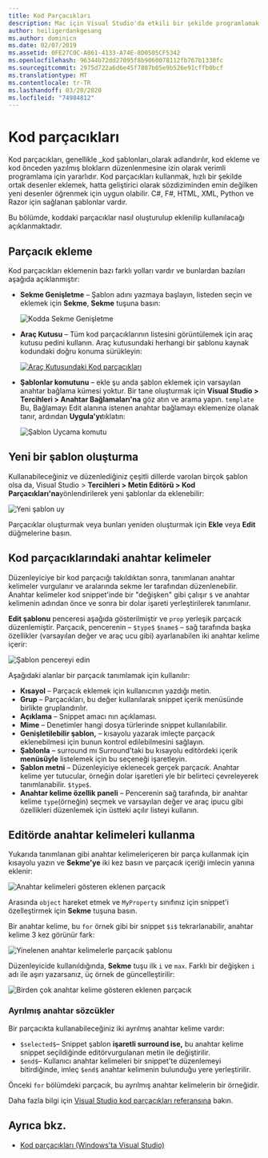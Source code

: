 ```yaml
---
title: Kod Parçacıkları
description: Mac için Visual Studio'da etkili bir şekilde programlamak için kod parçacıkları nasıl kullanılır?
author: heiligerdankgesang
ms.author: dominicn
ms.date: 02/07/2019
ms.assetid: 0FE27C0C-A861-4133-A74E-8D0505CF5342
ms.openlocfilehash: 96344b72dd27095f8b9060078112fb767b1338fc
ms.sourcegitcommit: 2975d722a6d6e45f7887b05e9b526e91cffb0bcf
ms.translationtype: MT
ms.contentlocale: tr-TR
ms.lasthandoff: 03/20/2020
ms.locfileid: "74984812"
---
```

# <a name="code-snippets"></a>Kod parçacıkları

Kod parçacıkları, genellikle _kod şablonları_olarak adlandırılır, kod ekleme ve kod önceden yazılmış blokların düzenlenmesine izin olarak verimli programlama için yararlıdır. Kod parçacıkları kullanmak, hızlı bir şekilde ortak desenler eklemek, hatta geliştirici olarak sözdiziminden emin değilken yeni desenler öğrenmek için uygun olabilir. C#, F#, HTML, XML, Python ve Razor için sağlanan şablonlar vardır.

Bu bölümde, koddaki parçacıklar nasıl oluşturulup eklenilip kullanılacağı açıklanmaktadır.

## <a name="inserting-a-snippet"></a>Parçacık ekleme

Kod parçacıkları eklemenin bazı farklı yolları vardır ve bunlardan bazıları aşağıda açıklanmıştır:

- **Sekme Genişletme** &ndash; Şablon adını yazmaya başlayın, listeden seçin ve eklemek için **Sekme**, **Sekme** tuşuna basın:

  ![Kodda Sekme Genişletme](media/source-editor-image13.png)

- **Araç Kutusu** &ndash; Tüm kod parçacıklarının listesini görüntülemek için araç kutusu pedini kullanın. Araç kutusundaki herhangi bir şablonu kaynak kodundaki doğru konuma sürükleyin:

  [![Araç Kutusundaki Kod parçacıkları](media/source-editor-image14-sml.png)](media/source-editor-image14.png#lightbox)

- **Şablonlar komutunu** &ndash; ekle şu anda şablon eklemek için varsayılan anahtar bağlama kümesi yoktur. Bir tane oluşturmak için **Visual Studio > Tercihleri > Anahtar Bağlamaları'na** göz atın ve arama yapın. `template` Bu, Bağlamayı Edit alanına istenen anahtar bağlamayı eklemenize olanak tanır, ardından **Uygula'yı**tıklatın:

  ![Şablon Uycama komutu](media/source-editor-image15.png)

## <a name="creating-a-new-template"></a>Yeni bir şablon oluşturma

Kullanabileceğiniz ve düzenlediğiniz çeşitli dillerde varolan birçok şablon olsa da, Visual Studio > **Tercihleri > Metin Editörü > Kod Parçacıkları'na**yönlendirilerek yeni şablonlar da eklenebilir:

![Yeni şablon uy](media/source-editor-image12.png)

Parçacıklar oluşturmak veya bunları yeniden oluşturmak için **Ekle** veya **Edit** düğmelerine basın.

## <a name="keywords-in-code-snippets"></a>Kod parçacıklarındaki anahtar kelimeler

Düzenleyiciye bir kod parçacığı takıldıktan sonra, tanımlanan anahtar kelimeler vurgulanır ve aralarında sekme ler tarafından düzenlenebilir. Anahtar kelimeler kod snippet'inde bir "değişken" gibi çalışır `$` ve anahtar kelimenin adından önce ve sonra bir dolar işareti yerleştirilerek tanımlanır. 

**Edit şablonu** penceresi aşağıda gösterilmiştir ve `prop` yerleşik parçacık düzenlemiştir. Parçacık, pencerenin &ndash; `$type$` `$name$` &ndash; sağ tarafında başka özellikler (varsayılan değer ve araç ucu gibi) ayarlanabilen iki anahtar kelime içerir:

![Şablon pencereyi edin](media/source-editor-image12z.png)

Aşağıdaki alanlar bir parçacık tanımlamak için kullanılır:

- **Kısayol** &ndash; Parçacık eklemek için kullanıcının yazdığı metin.
- **Grup** &ndash; Parçacıkları, bu değer kullanılarak snippet içerik menüsünde birlikte gruplandırılır.
- **Açıklama** &ndash; Snippet amacı nın açıklaması.
- **Mime** &ndash; Denetimler hangi dosya türlerinde snippet kullanılabilir.
- **Genişletilebilir şablon,** &ndash; kısayolu yazarak imleçte parçacık eklenebilmesi için bunun kontrol edilebilmesini sağlayın.
- **Şablonla** &ndash; surround mı Surround'taki bu kısayolu editördeki içerik **menüsüyle** listelemek için bu seçeneği işaretleyin.
- **Şablon metni** &ndash; Düzenleyiciye eklenecek gerçek parçacık. Anahtar kelime yer tutucular, örneğin dolar işaretleri yle bir belirteci çevreleyerek tanımlanabilir. `$type$`.
- **Anahtar kelime özellik paneli** &ndash; Pencerenin sağ tarafında, bir anahtar kelime `type`(örneğin) seçmek ve varsayılan değer ve araç ipucu gibi özellikleri düzenlemek için üstteki açılır listeyi kullanın.

## <a name="using-keywords-in-the-editor"></a>Editörde anahtar kelimeleri kullanma

Yukarıda tanımlanan gibi anahtar kelimeleriçeren bir parça kullanmak için kısayolu yazın ve **Sekme'ye** iki kez basın ve parçacık içeriği imlecin yanına eklenir:

![Anahtar kelimeleri gösteren eklenen parçacık](media/source-editor-image12a.png)

Arasında `object` hareket etmek ve `MyProperty` sınıfınız için snippet'i özelleştirmek için **Sekme** tuşuna basın.

Bir anahtar kelime, bu `for` örnek gibi bir snippet `$i$` tekrarlanabilir, anahtar kelime 3 kez görünür fark:

![Yinelenen anahtar kelimelerle parçacık şablonu](media/source-editor-image12b.png)

Düzenleyicide kullanıldığında, **Sekme** tuşu ilk `i` ve `max`. Farklı bir değişken `i` adı ile aşırı yazarsanız, üç örnek de güncelleştirilir:

![Birden çok anahtar kelime gösteren eklenen parçacık](media/source-editor-image12c.png)

### <a name="reserved-keywords"></a>Ayrılmış anahtar sözcükler

Bir parçacıkta kullanabileceğiniz iki ayrılmış anahtar kelime vardır:

- `$selected$`&ndash; Snippet şablon **işaretli surround ise,** bu anahtar kelime snippet seçildiğinde editörvurgulanan metin ile değiştirilir.
- `$end$`&ndash; Kullanıcı anahtar kelimeleri bir snippet'te düzenlemeyi bitirdiğinde, imleç `$end$` anahtar kelimenin bulunduğu yere yerleştirilir.

Önceki `for` bölümdeki parçacık, bu ayrılmış anahtar kelimelerin bir örneğidir.

Daha fazla bilgi için [Visual Studio kod parçacıkları referansına](/visualstudio/ide/code-snippets-schema-reference#keywords) bakın.

## <a name="see-also"></a>Ayrıca bkz.

- [Kod parçacıkları (Windows'ta Visual Studio)](/visualstudio/ide/code-snippets)
